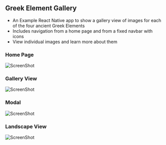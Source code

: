 ## Greek Element Gallery
* An Example React Native app to show a gallery view of images for each of the four ancient Greek Elements
* Includes navigation from a home page and from a fixed navbar with icons
* View individual images and learn more about them

### Home Page
![ScreenShot](http://res.cloudinary.com/dcqzwc6gu/image/upload/v1519754774/IMG_CD40570E7464-1_kltjqi.jpg)

### Gallery View
![ScreenShot](http://res.cloudinary.com/dcqzwc6gu/image/upload/v1519754771/IMG_1168_qt8aeh.png)

### Modal
![ScreenShot](http://res.cloudinary.com/dcqzwc6gu/image/upload/v1519754761/IMG_1170_xb2eg9.png)

### Landscape View
![ScreenShot](http://res.cloudinary.com/dcqzwc6gu/image/upload/v1519754766/IMG_1169_xssakk.png)
